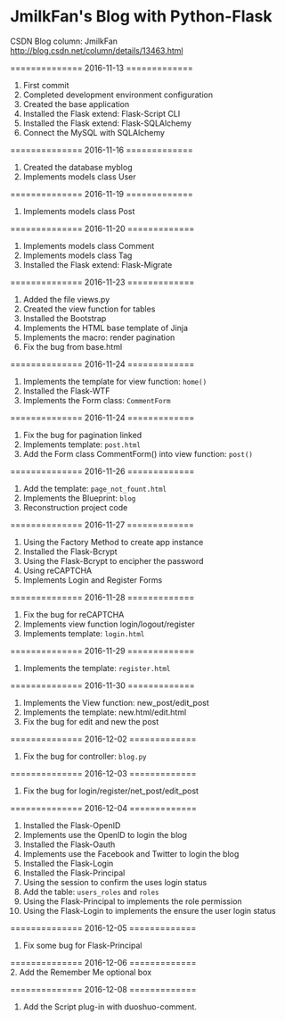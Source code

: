 # JmilkFan's Blog with Python-Flask

CSDN Blog column: JmilkFan http://blog.csdn.net/column/details/13463.html<br>

============== 2016-11-13 =============<br>
1. First commit <br>
2. Completed development environment configuration<br>
3. Created the base application<br>
4. Installed the Flask extend: Flask-Script CLI<br>
5. Installed the Flask extend: Flask-SQLAlchemy<br>
6. Connect the MySQL with SQLAlchemy

============== 2016-11-16 =============<br>
1. Created the database myblog<br>
2. Implements models class User<br>

============== 2016-11-19 =============<br>
1. Implements models class Post<br>

============== 2016-11-20 =============<br>
1. Implements models class Comment<br>
2. Implements models class Tag<br>
3. Installed the Flask extend: Flask-Migrate

============== 2016-11-23 =============<br>
1. Added the file views.py<br>
2. Created the view function for tables<br>
3. Installed the Bootstrap<br>
4. Implements the HTML base template of Jinja<br>
5. Implements the macro: render pagination<br>
6. Fix the bug from base.html

============== 2016-11-24 =============<br>
1. Implements the template for view function: `home()`<br>
2. Installed the Flask-WTF<br>
3. Implements the Form class: `CommentForm`<br>

============== 2016-11-24 =============<br>
1. Fix the bug for pagination linked<br>
2. Implements template: `post.html`<br>
3. Add the Form class CommentForm() into view function: `post()`<br>

============== 2016-11-26 =============<br>
1. Add the template: `page_not_fount.html`<br>
2. Implements the Blueprint: `blog`<br>
3. Reconstruction project code<br>

============== 2016-11-27 =============<br>
1. Using the Factory Method to create app instance<br>
2. Installed the Flask-Bcrypt<br>
3. Using the Flask-Bcrypt to encipher the password<br>
4. Using reCAPTCHA<br>
5. Implements Login and Register Forms<br>

============== 2016-11-28 =============<br>
1. Fix the bug for reCAPTCHA<br>
2. Implements view function login/logout/register<br>
3. Implements template: `login.html`<br>

============== 2016-11-29 =============<br>
1. Implements the template: `register.html`

============== 2016-11-30 =============<br>
1. Implements the View function: new_post/edit_post<br>
2. Implements the template: new.html/edit.html<br>
3. Fix the bug for edit and new the post<br>

============== 2016-12-02 =============<br>
1. Fix the bug for controller: `blog.py`<br>

============== 2016-12-03 =============<br>
1. Fix the bug for login/register/net_post/edit_post<br>

============== 2016-12-04 =============<br>
1. Installed the Flask-OpenID<br>
2. Implements use the OpenID to login the blog<br>
3. Installed the Flask-Oauth<br>
4. Implements use the Facebook and Twitter to login the blog<br>
5. Installed the Flask-Login<br>
6. Installed the Flask-Principal<br>
7. Using the session to confirm the uses login status<br>
8. Add the table: `users_roles` and `roles`<br>
9. Using the Flask-Principal to implements the role permission<br>
10. Using the Flask-Login to implements the ensure the user login status<br>

============== 2016-12-05 =============<br>
1. Fix some bug for Flask-Principal<br>

============== 2016-12-06 =============<br>
2. Add the Remember Me optional box<br>

============== 2016-12-08 =============<br>
1. Add the Script plug-in with duoshuo-comment.
